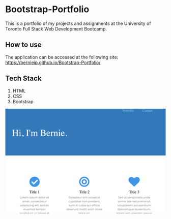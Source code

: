 # Bootstrap-Portfolio

This is a portfolio of my projects and assignments at the University of Toronto Full Stack Web Development Bootcamp.


## How to use

The application can be accessed at the following site: https://bernieip.github.io/Bootstrap-Portfolio/

## Tech Stack

1. HTML
2. CSS
3. Bootstrap

![Image description](/images/screenshot.png)



